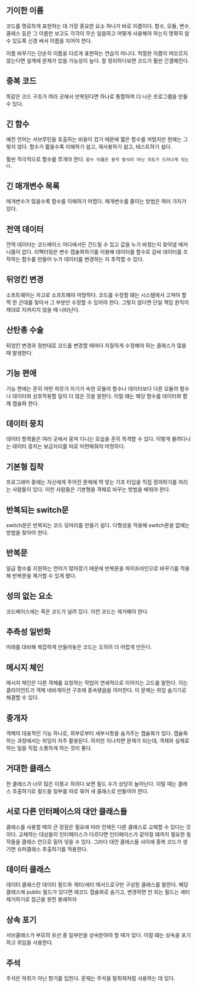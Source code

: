 ## 기이한 이름

코드를 명료하게 표현하는 데 가장 중요한 요소 하나가 바로 이름이다. 함수, 모듈, 변수, 클래스 등은 그 이름만 보고도 각각이 무슨 일을하고 어떻게 사용해야 하는지 명확히 알 수 있도록 신경 써서 이름을 지어야 한다.

이름 바꾸기는 단순히 이름을 다르게 표현하는 연습이 아니다. 적절한 이름이 떠오르지 않는다면 설계에 문제가 있을 가능성이 높다. 잘 정리하다보면 코드가 훨씬 간결해진다.

## 중복 코드

똑같은 코드 구조가 여러 곳에서 반복된다면 하나로 통합하여 더 나은 프로그램을 만들 수 있다.

## 긴 함수

예전 언어는 서브루틴을 호출하는 비용이 컸기 때문에 짧은 함수를 꺼렸지만 현재는 그렇지 않다. 함수가 짧을수록 이해하기 쉽고, 재사용하기 쉽고, 테스트하기 쉽다.

훨씬 적극적으로 함수를 쪼개야 한다. `함수 이름은 동작 방식이 아닌 의도가 드러나게 짓는다.`

## 긴 매개변수 목록

매개변수가 많을수록 함수를 이해하기 어렵다. 매개변수를 줄이는 방법은 여러 가지가 있다.

## 전역 데이터

전역 데이터는 코드베이스 어디에서든 건드릴 수 있고 값을 누가 바꿨는지 찾아낼 메커니즘이 없다. 리팩터링은 변수 캡슐화하기를 이용해 데이터를 함수로 감싸 데이터를 조작하는 함수를 만들어 누가 데이터를 변경하는 지 추적할 수 있다.

## 뒤엉킨 변경

소프트웨어는 자고로 소프트해야 마땅하다. 코드를 수정할 떄는 시스템에서 고쳐야 할 딱 한 군데를 찾아서 그 부분만 수정할 수 있어야 한다. 그렇지 않다면 단일 책임 원칙이 제대로 지켜지지 않을 때 나타난다.

## 산탄총 수술

뒤엉킨 변경과 정반대로 코드를 변경할 때마다 자잘하게 수정해야 하는 클래스가 많을 때 발생한다.

## 기능 편애

기능 편애는 흔히 어떤 하뭇가 자기가 속한 모듈의 함수나 데이터보다 다른 모듈의 함수나 데이터와 상호작용할 일이 더 많은 것을 말한다.
이럴 떄는 해당 함수를 데이터와 함께 캡슐화 한다.

## 데이터 뭉치

데이터 항목들은 여러 곳에서 뭉쳐 다니는 모습을 흔히 목격할 수 있다. 이렇게 몰려다니는 데이터 뭉치는 보금자리를 따로 마련해줘야 마땅하다.

## 기본형 집착

프로그래머 중에는 자신에게 주어진 문제에 딱 맞는 기초 타입을 직접 정의하기를 꺼리는 사람들이 있다. 이런 사람들은 기본형을 객체로 바꾸는 방법을 배워야 한다.

## 반복되는 switch문

switch문은 반복되는 코드 덩어리를 만들기 쉽다. 다형성을 적용해 switch문을 없애는 방법을 찾아야 한다.

## 반복문

일급 함수를 지원하는 언어가 많아졌기 때문에 반복문을 파이프라인으로 바꾸기를 적용해 반복문을 제거할 수 있게 됐다.

## 성의 없는 요소

코드베이스에는 죽은 코드가 널려 있다. 이런 코드는 제거해야 한다.

## 추측성 일반화

미래를 대비해 복잡하게 만들어놓은 코드는 오히려 더 어렵게 만든다.

## 메시지 체인

메시지 체인은 다른 객체를 요청하는 작업이 연쇄적으로 이어지는 고드를 말한다. 이는 클라이언트가 객체 네비게이션 구조에 종속됐음을 의미한다. 이 문제는 위임 숨기기로 해결할 수 있다.

## 중개자

객체의 대표적인 기능 하나로, 외부로부터 세부사항을 숨겨주는 캡슐화가 있다. 캡슐화하는 과정에서는 위임이 자주 활용된다. 하지만 지나치면 문제가 되는데, 객체와 실제로 하는 일을 직접 소통하게 하는 것이 좋다.

## 거대한 클래스

한 클래스가 너무 많은 이릉ㄹ 하려다 보면 필드 수가 상당히 늘어난다. 이럴 때는 클래스 추출하기로 필드들 일부를 따로 묶어 새 클래스로 만들어야 한다.

## 서로 다른 인터페이스의 대안 클래스들

클래스를 사용할 때의 큰 장점은 필요에 따라 언제든 다른 클래스로 교체할 수 있다는 것이다. 교체하는 대상들이 인터페이스가 다르다면 인터페이스가 같아질 떄까지 필요한 동작들을 클래스 안으로 밀어 넣을 수 있다. 그러다 대안 클래스들 사이에 중복 코드가 생기면 슈퍼클래스 추출하기를 적용한다.

## 데이터 클래스

데이터 클래스란 데이터 필드와 게터/세터 메서드로구만 구성된 클래스를 말한다. 해당 클래스에 public 필드가 있다면 레코드 캡슐화로 숨기고, 변경하면 안 되는 필드는 세터 제거하기로 접근을 원천 봉쇄하자

## 상속 포기

서브클래스가 부모의 유산 중 일부만을 상속받아야 할 때가 있다. 이럴 떄는 상속을 포기하고 위임을 사용한다.

## 주석

주석은 악취가 아닌 향기를 입힌다. 문제는 주석을 탈취제처럼 사용하는 데 있다.
